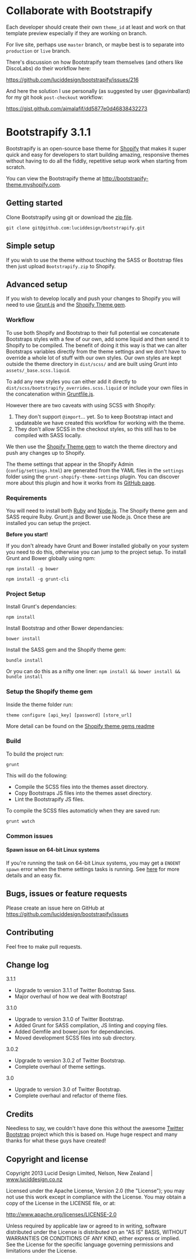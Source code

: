 # Collaborate with Bootstrapify

Each developer should create their own `theme_id` at least and work on that template preview especially if they are working on branch.

For live site, perhaps use `master` branch, or maybe best is to separate into `production` or `live` branch.

There's discussion on how Bootstrapify team themselves (and others like DiscoLabs) do their workflow here:

https://github.com/luciddesign/bootstrapify/issues/216

And here the solution I use personally (as suggested by user @gavinballard) for my git hook `post-checkout` workflow:

https://gist.github.com/ajmalafif/dd5877e0d46838432273

# Bootstrapify 3.1.1

Bootstrapify is an open-source base theme for [Shopify](http://www.shopify.com?ref=lucid-design) that makes it super quick and easy for developers to start building amazing, responsive themes without having to do all the fiddly, repetitive setup work when starting from scratch.

You can view the Bootstrapify theme at http://bootstrapify-theme.myshopify.com.


## Getting started

Clone Bootstrapify using git or download the [zip file](https://github.com/luciddesign/bootstrapify/archive/master.zip).

    git clone git@github.com:luciddesign/bootstrapify.git

## Simple setup

If you wish to use the theme without touching the SASS or Bootstrap files then just upload `Bootstrapify.zip` to Shopify.

## Advanced setup

If you wish to develop locally and push your changes to Shopify you will need to use [Grunt.js](http://gruntjs.com/) and the [Shopify Theme gem](https://github.com/Shopify/shopify_theme).

### Workflow

To use both Shopify and Bootstrap to their full potential we concatenate Bootstraps styles with a few of our own, add some liquid and then send it to Shopify to be compiled.
The benefit of doing it this way is that we can alter Bootstraps variables directly from the theme settings and we don't have to override a whole lot of stuff with our own styles.
Our own styles are kept outside the theme directory in `dist/scss/` and are built using Grunt into `assets/_base.scss.liquid`.

To add any new styles you can either add it directly to `dist/scss/bootstrapify_overrides.scss.liquid` or include your own files in the concatenation within [Gruntfile.js](https://github.com/luciddesign/bootstrapify/blob/master/Gruntfile.js#L54-L128).

However there are two caveats with using SCSS with Shopify:

1. They don't support `@import`... yet. So to keep Bootstrap intact and updateable we have created this workflow for working with the theme.
2. They don't allow SCSS in the checkout styles, so this still has to be compiled with SASS locally.

We then use the [Shopify Theme gem](https://github.com/Shopify/shopify_theme) to watch the theme directory and push any changes up to Shopify.

The theme settings that appear in the Shopify Admin (`config/settings.html`) are generated from the YAML files in the `settings` folder using the `grunt-shopify-theme-settings` plugin. 
You can discover more about this plugin and how it works from its [GitHub page](https://github.com/discolabs/grunt-shopify-theme-settings).

### Requirements

You will need to install both [Ruby](https://www.ruby-lang.org) and [Node.js](http://nodejs.org/).
The Shopify theme gem and SASS require Ruby. Grunt.js and Bower use Node.js. Once these are installed you can setup the project.

**Before you start!**

If you don't already have Grunt and Bower installed globally on your system you need to do this, otherwise you can jump to the project setup.
To install Grunt and Bower globally using npm:

    npm install -g bower

    npm install -g grunt-cli

### Project Setup
Install Grunt's dependancies:

    npm install

Install Bootstrap and other Bower dependancies:

    bower install

Install the SASS gem and the Shopify theme gem:

    bundle install
    
Or you can do this as a nifty one liner: `npm install && bower install && bundle install`

### Setup the Shopify theme gem

Inside the theme folder run:

    theme configure [api_key] [password] [store_url]
    
More detail can be found on the [Shopify theme gems readme](https://github.com/Shopify/shopify_theme#usage)

### Build

To build the project run:

    grunt    

This will do the following:

 * Compile the SCSS files into the themes asset directory.
 * Copy Bootstraps JS files into the themes asset directory.
 * Lint the Bootstrapify JS files.

To compile the SCSS files automaticly when they are saved run:

    grunt watch

### Common issues

#### Spawn issue on 64-bit Linux systems

If you're running the task on 64-bit Linux systems, you may get a `ENOENT spawn` error when the theme settings tasks is running.
See [here](https://github.com/discolabs/grunt-shopify-theme-settings/issues/17) for more details and an easy fix.

## Bugs, issues or feature requests

Please create an issue here on GitHub at https://github.com/luciddesign/bootstrapify/issues


## Contributing

Feel free to make pull requests.


## Change log

3.1.1

 * Upgrade to version 3.1.1 of Twitter Bootstrap Sass.
 * Major overhaul of how we deal with Bootstrap!

3.1.0

 * Upgrade to version 3.1.0 of Twitter Bootstrap.
 * Added Grunt for SASS compilation, JS linting and copying files. 
 * Added Gemfile and bower.json for dependancies.
 * Moved development SCSS files into sub directory.
 
3.0.2

 * Upgrade to version 3.0.2 of Twitter Bootstrap.
 * Complete overhaul of theme settings.
 
3.0

 * Upgrade to version 3.0 of Twitter Bootstrap.
 * Complete overhaul and refactor of theme files.


## Credits

Needless to say, we couldn't have done this without the awesome [Twitter Bootstrap](http://twitter.github.com/bootstrap) project which this is based on.
Huge huge respect and many thanks for what these guys have created!


## Copyright and license

Copyright 2013 Lucid Design Limited, Nelson, New Zealand | www.luciddesign.co.nz

Licensed under the Apache License, Version 2.0 (the "License");
you may not use this work except in compliance with the License.
You may obtain a copy of the License in the LICENSE file, or at:

   http://www.apache.org/licenses/LICENSE-2.0

Unless required by applicable law or agreed to in writing, software
distributed under the License is distributed on an "AS IS" BASIS,
WITHOUT WARRANTIES OR CONDITIONS OF ANY KIND, either express or implied.
See the License for the specific language governing permissions and
limitations under the License.
